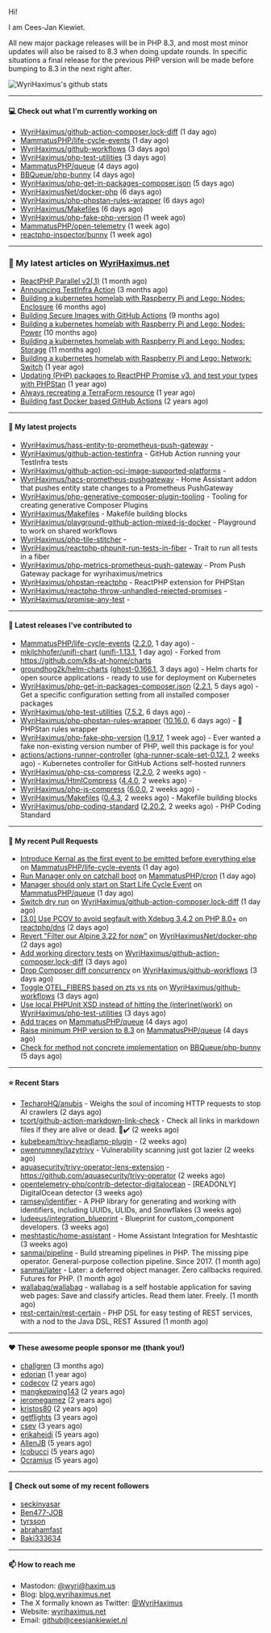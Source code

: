 Hi!

I am Cees-Jan Kiewiet.

All new major package releases will be in PHP 8.3, and most most minor updates will also be raised to 8.3 when doing update rounds. In specific situations a final release for the previous PHP version will be made before bumping to 8.3 in the next right after.

![WyriHaximus's github stats](https://github-readme-stats.vercel.app/api?username=WyriHaximus&show_icons=true)

---

#### 💻 Check out what I'm currently working on

- [WyriHaximus/github-action-composer.lock-diff](https://github.com/WyriHaximus/github-action-composer.lock-diff) (1 day ago)
- [MammatusPHP/life-cycle-events](https://github.com/MammatusPHP/life-cycle-events) (1 day ago)
- [WyriHaximus/github-workflows](https://github.com/WyriHaximus/github-workflows) (3 days ago)
- [WyriHaximus/php-test-utilities](https://github.com/WyriHaximus/php-test-utilities) (3 days ago)
- [MammatusPHP/queue](https://github.com/MammatusPHP/queue) (4 days ago)
- [BBQueue/php-bunny](https://github.com/BBQueue/php-bunny) (4 days ago)
- [WyriHaximus/php-get-in-packages-composer.json](https://github.com/WyriHaximus/php-get-in-packages-composer.json) (5 days ago)
- [WyriHaximusNet/docker-php](https://github.com/WyriHaximusNet/docker-php) (6 days ago)
- [WyriHaximus/php-phpstan-rules-wrapper](https://github.com/WyriHaximus/php-phpstan-rules-wrapper) (6 days ago)
- [WyriHaximus/Makefiles](https://github.com/WyriHaximus/Makefiles) (6 days ago)
- [WyriHaximus/php-fake-php-version](https://github.com/WyriHaximus/php-fake-php-version) (1 week ago)
- [MammatusPHP/open-telemetry](https://github.com/MammatusPHP/open-telemetry) (1 week ago)
- [reactphp-inspector/bunny](https://github.com/reactphp-inspector/bunny) (1 week ago)

---

### 📜 My latest articles on [WyriHaximus.net](https://blog.wyrihaximus.net/)

- [ReactPHP Parallel v2(.1)](https://blog.wyrihaximus.net/2025/06/reactphp-parallel-v2-/) (1 month ago)
- [Announcing TestInfra Action](https://blog.wyrihaximus.net/2025/03/announcing-testinfra-action/) (3 months ago)
- [Building a kubernetes homelab with Raspberry Pi and Lego: Nodes: Enclosure](https://blog.wyrihaximus.net/2024/12/building-a-kubernetes-homelab-with-raspberry-pies-and-lego-nodes-enclosure/) (6 months ago)
- [Building Secure Images with GitHub Actions](https://blog.wyrihaximus.net/2024/10/building-secure-images-with-github-actions/) (9 months ago)
- [Building a kubernetes homelab with Raspberry Pi and Lego: Nodes: Power](https://blog.wyrihaximus.net/2024/09/building-a-kubernetes-homelab-with-raspberry-pies-and-lego-nodes-power/) (10 months ago)
- [Building a kubernetes homelab with Raspberry Pi and Lego: Nodes: Storage](https://blog.wyrihaximus.net/2024/08/building-a-kubernetes-homelab-with-raspberry-pies-and-lego-nodes-storage/) (11 months ago)
- [Building a kubernetes homelab with Raspberry Pi and Lego: Network: Switch](https://blog.wyrihaximus.net/2024/07/building-a-kubernetes-homelab-with-raspberry-pies-and-lego-network-switch/) (1 year ago)
- [Updating (PHP) packages to ReactPHP Promise v3, and test your types with PHPStan](https://blog.wyrihaximus.net/2024/06/updating-php-packages-to-reactphp-promise-v3--and-test-your-types-with-phpstan/) (1 year ago)
- [Always recreating a TerraForm resource](https://blog.wyrihaximus.net/2024/04/always-recreating-a-terraform-resource/) (1 year ago)
- [Building fast Docker based GitHub Actions](https://blog.wyrihaximus.net/2023/03/building-fast-docker-based-github-actions/) (2 years ago)

---

#### 🌱 My latest projects

- [WyriHaximus/hass-entity-to-prometheus-push-gateway](https://github.com/WyriHaximus/hass-entity-to-prometheus-push-gateway) - 
- [WyriHaximus/github-action-testinfra](https://github.com/WyriHaximus/github-action-testinfra) - GitHub Action running your TestInfra tests
- [WyriHaximus/github-action-oci-image-supported-platforms](https://github.com/WyriHaximus/github-action-oci-image-supported-platforms) - 
- [WyriHaximus/hacs-prometheus-pushgateway](https://github.com/WyriHaximus/hacs-prometheus-pushgateway) - Home Assistant addon that pushes entity state changes to a Prometheus PushGateway
- [WyriHaximus/php-generative-composer-plugin-tooling](https://github.com/WyriHaximus/php-generative-composer-plugin-tooling) - Tooling for creating generative Composer Plugins
- [WyriHaximus/Makefiles](https://github.com/WyriHaximus/Makefiles) - Makefile building blocks
- [WyriHaximus/playground-github-action-mixed-js-docker](https://github.com/WyriHaximus/playground-github-action-mixed-js-docker) - Playground to work on shared workflows
- [WyriHaximus/php-tile-stitcher](https://github.com/WyriHaximus/php-tile-stitcher) - 
- [WyriHaximus/reactphp-phpunit-run-tests-in-fiber](https://github.com/WyriHaximus/reactphp-phpunit-run-tests-in-fiber) - Trait to run all tests in a fiber
- [WyriHaximus/php-metrics-prometheus-push-gateway](https://github.com/WyriHaximus/php-metrics-prometheus-push-gateway) - Prom Push Gateway package for wyrihaximus/metrics
- [WyriHaximus/phpstan-reactphp](https://github.com/WyriHaximus/phpstan-reactphp) - ReactPHP extension for PHPStan
- [WyriHaximus/reactphp-throw-unhandled-rejected-promises](https://github.com/WyriHaximus/reactphp-throw-unhandled-rejected-promises) - 
- [WyriHaximus/promise-any-test](https://github.com/WyriHaximus/promise-any-test) - 

---

#### 🔭 Latest releases I've contributed to

- [MammatusPHP/life-cycle-events](https://github.com/MammatusPHP/life-cycle-events) ([2.2.0](https://github.com/MammatusPHP/life-cycle-events/releases/tag/2.2.0), 1 day ago) - 
- [mkilchhofer/unifi-chart](https://github.com/mkilchhofer/unifi-chart) ([unifi-1.13.1](https://github.com/mkilchhofer/unifi-chart/releases/tag/unifi-1.13.1), 1 day ago) - Forked from https://github.com/k8s-at-home/charts
- [groundhog2k/helm-charts](https://github.com/groundhog2k/helm-charts) ([ghost-0.166.1](https://github.com/groundhog2k/helm-charts/releases/tag/ghost-0.166.1), 3 days ago) - Helm charts for open source applications - ready to use for deployment on Kubernetes
- [WyriHaximus/php-get-in-packages-composer.json](https://github.com/WyriHaximus/php-get-in-packages-composer.json) ([2.2.1](https://github.com/WyriHaximus/php-get-in-packages-composer.json/releases/tag/2.2.1), 5 days ago) - Get a specific configuration setting from all installed composer packages
- [WyriHaximus/php-test-utilities](https://github.com/WyriHaximus/php-test-utilities) ([7.5.2](https://github.com/WyriHaximus/php-test-utilities/releases/tag/7.5.2), 6 days ago) - 
- [WyriHaximus/php-phpstan-rules-wrapper](https://github.com/WyriHaximus/php-phpstan-rules-wrapper) ([10.16.0](https://github.com/WyriHaximus/php-phpstan-rules-wrapper/releases/tag/10.16.0), 6 days ago) - 🌯 PHPStan rules wrapper
- [WyriHaximus/php-fake-php-version](https://github.com/WyriHaximus/php-fake-php-version) ([1.9.17](https://github.com/WyriHaximus/php-fake-php-version/releases/tag/1.9.17), 1 week ago) - Ever wanted a fake non-existing version number of PHP, well this package is for you!
- [actions/actions-runner-controller](https://github.com/actions/actions-runner-controller) ([gha-runner-scale-set-0.12.1](https://github.com/actions/actions-runner-controller/releases/tag/gha-runner-scale-set-0.12.1), 2 weeks ago) - Kubernetes controller for GitHub Actions self-hosted runners
- [WyriHaximus/php-css-compress](https://github.com/WyriHaximus/php-css-compress) ([2.2.0](https://github.com/WyriHaximus/php-css-compress/releases/tag/2.2.0), 2 weeks ago) - 
- [WyriHaximus/HtmlCompress](https://github.com/WyriHaximus/HtmlCompress) ([4.4.0](https://github.com/WyriHaximus/HtmlCompress/releases/tag/4.4.0), 2 weeks ago) - 
- [WyriHaximus/php-js-compress](https://github.com/WyriHaximus/php-js-compress) ([6.0.0](https://github.com/WyriHaximus/php-js-compress/releases/tag/6.0.0), 2 weeks ago) - 
- [WyriHaximus/Makefiles](https://github.com/WyriHaximus/Makefiles) ([0.4.3](https://github.com/WyriHaximus/Makefiles/releases/tag/0.4.3), 2 weeks ago) - Makefile building blocks
- [WyriHaximus/php-coding-standard](https://github.com/WyriHaximus/php-coding-standard) ([2.20.2](https://github.com/WyriHaximus/php-coding-standard/releases/tag/2.20.2), 2 weeks ago) - PHP Coding Standard

---

#### 🔨 My recent Pull Requests

- [Introduce Kernal as the first event to be emitted before everything else](https://github.com/MammatusPHP/life-cycle-events/pull/60) on [MammatusPHP/life-cycle-events](https://github.com/MammatusPHP/life-cycle-events) (1 day ago)
- [Run Manager only on catchall boot](https://github.com/MammatusPHP/cron/pull/89) on [MammatusPHP/cron](https://github.com/MammatusPHP/cron) (1 day ago)
- [Manager should only start on Start Life Cycle Event](https://github.com/MammatusPHP/queue/pull/17) on [MammatusPHP/queue](https://github.com/MammatusPHP/queue) (1 day ago)
- [Switch dry run](https://github.com/WyriHaximus/github-action-composer.lock-diff/pull/175) on [WyriHaximus/github-action-composer.lock-diff](https://github.com/WyriHaximus/github-action-composer.lock-diff) (1 day ago)
- [[3.0] Use PCOV to avoid segfault with Xdebug 3.4.2 on PHP 8.0&#43;](https://github.com/reactphp/dns/pull/235) on [reactphp/dns](https://github.com/reactphp/dns) (2 days ago)
- [Revert &#34;Filter our Alpine 3.22 for now&#34;](https://github.com/WyriHaximusNet/docker-php/pull/286) on [WyriHaximusNet/docker-php](https://github.com/WyriHaximusNet/docker-php) (2 days ago)
- [Add working directory tests](https://github.com/WyriHaximus/github-action-composer.lock-diff/pull/174) on [WyriHaximus/github-action-composer.lock-diff](https://github.com/WyriHaximus/github-action-composer.lock-diff) (3 days ago)
- [Drop Composer diff concurrency](https://github.com/WyriHaximus/github-workflows/pull/79) on [WyriHaximus/github-workflows](https://github.com/WyriHaximus/github-workflows) (3 days ago)
- [Toggle OTEL_FIBERS based on zts vs nts](https://github.com/WyriHaximus/github-workflows/pull/78) on [WyriHaximus/github-workflows](https://github.com/WyriHaximus/github-workflows) (3 days ago)
- [Use local PHPUnit XSD instead of hitting the (inter)net(work)](https://github.com/WyriHaximus/php-test-utilities/pull/1047) on [WyriHaximus/php-test-utilities](https://github.com/WyriHaximus/php-test-utilities) (3 days ago)
- [Add traces](https://github.com/MammatusPHP/queue/pull/16) on [MammatusPHP/queue](https://github.com/MammatusPHP/queue) (4 days ago)
- [Raise minimum PHP version to 8.3](https://github.com/MammatusPHP/queue/pull/15) on [MammatusPHP/queue](https://github.com/MammatusPHP/queue) (4 days ago)
- [Check for method not concrete implementation](https://github.com/BBQueue/php-bunny/pull/8) on [BBQueue/php-bunny](https://github.com/BBQueue/php-bunny) (5 days ago)

---

#### ⭐ Recent Stars

- [TecharoHQ/anubis](https://github.com/TecharoHQ/anubis) - Weighs the soul of incoming HTTP requests to stop AI crawlers (2 days ago)
- [tcort/github-action-markdown-link-check](https://github.com/tcort/github-action-markdown-link-check) - Check all links in markdown files if they are alive or dead. 🔗✔️ (2 weeks ago)
- [kubebeam/trivy-headlamp-plugin](https://github.com/kubebeam/trivy-headlamp-plugin) -  (2 weeks ago)
- [owenrumney/lazytrivy](https://github.com/owenrumney/lazytrivy) - Vulnerability scanning just got lazier (2 weeks ago)
- [aquasecurity/trivy-operator-lens-extension](https://github.com/aquasecurity/trivy-operator-lens-extension) - https://github.com/aquasecurity/trivy-operator (2 weeks ago)
- [opentelemetry-php/contrib-detector-digitalocean](https://github.com/opentelemetry-php/contrib-detector-digitalocean) - [READONLY] DigitalOcean detector (3 weeks ago)
- [ramsey/identifier](https://github.com/ramsey/identifier) - A PHP library for generating and working with identifiers, including UUIDs, ULIDs, and Snowflakes (3 weeks ago)
- [ludeeus/integration_blueprint](https://github.com/ludeeus/integration_blueprint) - Blueprint for custom_component developers. (3 weeks ago)
- [meshtastic/home-assistant](https://github.com/meshtastic/home-assistant) - Home Assistant Integration for Meshtastic (3 weeks ago)
- [sanmai/pipeline](https://github.com/sanmai/pipeline) - Build streaming pipelines in PHP. The missing pipe operator. General-purpose collection pipeline. Since 2017. (1 month ago)
- [sanmai/later](https://github.com/sanmai/later) - Later: a deferred object manager. Zero callbacks required. Futures for PHP. (1 month ago)
- [wallabag/wallabag](https://github.com/wallabag/wallabag) - wallabag is a self hostable application for saving web pages: Save and classify articles. Read them later. Freely. (1 month ago)
- [rest-certain/rest-certain](https://github.com/rest-certain/rest-certain) - PHP DSL for easy testing of REST services, with a nod to the Java DSL, REST Assured (1 month ago)

---

#### ❤️ These awesome people sponsor me (thank you!)

- [challgren](https://github.com/challgren) (3 months ago)
- [edorian](https://github.com/edorian) (1 year ago)
- [codecov](https://github.com/codecov) (2 years ago)
- [mangkepwing143](https://github.com/mangkepwing143) (2 years ago)
- [jeromegamez](https://github.com/jeromegamez) (2 years ago)
- [kristos80](https://github.com/kristos80) (2 years ago)
- [getflights](https://github.com/getflights) (3 years ago)
- [csev](https://github.com/csev) (3 years ago)
- [erikaheidi](https://github.com/erikaheidi) (5 years ago)
- [AllenJB](https://github.com/AllenJB) (5 years ago)
- [lcobucci](https://github.com/lcobucci) (5 years ago)
- [Ocramius](https://github.com/Ocramius) (5 years ago)

---

#### 👯 Check out some of my recent followers

- [seckinyasar](https://github.com/seckinyasar)
- [Ben477-JOB](https://github.com/Ben477-JOB)
- [tyrsson](https://github.com/tyrsson)
- [abrahamfast](https://github.com/abrahamfast)
- [Baki333634](https://github.com/Baki333634)

---

#### 📫 How to reach me

- Mastodon: [@wyri@haxim.us](https://toot-toot.wyrihaxim.us/@wyri)
- Blog: [blog.wyrihaximus.net](https://blog.wyrihaximus.net/)
- The X formally known as Twitter: [@WyriHaximus](https://twitter.com/WyriHaximus)
- Website: [wyrihaximus.net](https://wyrihaximus.net/)
- Email: [github@ceesjankiewiet.nl](mailto:github@ceesjankiewiet.nl)
